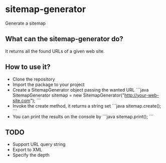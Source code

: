 # sitemap-generator

Generate a sitemap

## What can the sitemap-generator do?

It returns all the found URLs of a given web site.

## How to use it?

* Clone the repository
* Import the package to your project
* Create a SitemapGenerator object passing the wanted URL
´´´java
SitemapGenerator sitemap = new SitemapGenerator("http://your-web-site.com");
´´´
* Invoke the create method, it returns a string set
´´´java
sitemap.create();
´´´
* You can print the results on the console by
´´´java
sitemap.print();
´´´
## TODO

* Support URL query string
* Export to XML
* Specify the depth
